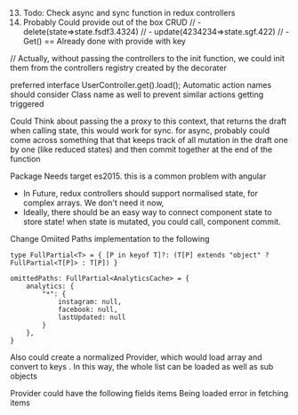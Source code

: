 13) Todo: Check async and sync function in redux controllers
15) Probably Could provide out of the box CRUD
// - delete(state=>state.fsdf3.4324)
// - update(4234234=>state.sgf.422)
// - Get() == Already done with provide with key

// Actually, without passing the controllers to the init function, we could init them from the controllers registry created by the decorater


preferred interface UserController.get().load();
Automatic action names should consider Class name as well to prevent similar actions getting triggered


Could Think about passing the a proxy to this context, that returns the draft when calling state, this would work for sync.
for async, probably could come across something that that keeps track of all mutation in the draft one by one (like reduced states) and then commit together at the end of the function


Package Needs target es2015. this is a common problem with angular


- In Future, redux controllers should support normalised state, for complex arrays. We don't need it now,
- Ideally, there should be an easy way to connect component state to store state! when state is mutated, you could call, component commit.

Change Omiited Paths implementation to the following


    type FullPartial<T> = { [P in keyof T]?: (T[P] extends "object" ? FullPartial<T[P]> : T[P]) }

    omittedPaths: FullPartial<AnalyticsCache> = {
        analytics: {
            "*": {
                instagram: null,
                facebook: null,
                lastUpdated: null
            }
        },
    }

Also could create a normalized Provider, which would load array and convert to keys . In this way, the whole list can be loaded as well as sub objects


Provider could have the following fields
items Being loaded
error in fetching items